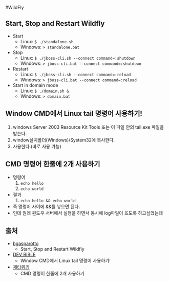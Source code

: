 #WildFly
## Start, Stop and Restart Wildfly
 - Start
 	 - Linux: `$ ./standalone.sh`
 	 - Windows: `> standalone.bat`
 - Stop
 	 - Linux: `$ ./jboss-cli.sh --connect command=:shutdown`
 	 - Windows: `> jboss-cli.bat --connect command=:shutdown`
 - Restart
 	 - Linux: `$ ./jboss-cli.sh --connect command=:reload`
 	 - Windows: `> jboss-cli.bat --connect command=:reload`
 - Start in domain mode
 	 - Linux: `$ ./domain.sh &`
 	 - Windows: `> domain.bat`

## Window CMD에서 Linux tail 명령어 사용하기!
 1. windows Server 2003 Resource Kit Tools 또는 이 파일 안의 tail.exe 파일을 받는다.
 2. window설치폴더(Windows)/System32에 복사한다.
 3. 사용한다.(바로 사용 가능)

## CMD 명령어 한줄에 2개 사용하기
 - 명령어
 	 1. `echo hello`
 	 2. `echo world`
 - 결과
 	 1. `echo hello && echo world`
 - 즉 명령어 사이에 &&를 넣으면 된다.
 - 인데 원래 윈도우 서버에서 실행을 하면서 동시에 log파일이 뜨도록 하고싶었는데 


## 출처
 - [bgasparotto](https://bgasparotto.com/start-stop-restart-wildfly/ "Start, Stop and Restart Wildfly")
 	 - Start, Stop and Restart Wildfly
 - [DEV BIBLE](http://devbible.tistory.com/375 "[Tips] 리눅스의 tail 명령어를 윈도우에서 사용하기")
 	 - Window CMD에서 Linux tail 명령어 사용하기!
 - [제타위키](https://zetawiki.com/wiki/윈도우_CMD_명령어_한줄로_합치기 "윈도우_CMD_명령어_한줄로_합치기")
 	 - CMD 명령어 한줄에 2개 사용하기